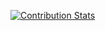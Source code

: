 [![Contribution Stats](https://github-contribution-stats.vercel.app/api/?username=awwfanni)](https://github.com/LordDashMe/github-contribution-stats/)
